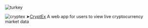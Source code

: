 ![turkey](https://github.com/RydCri/RydCri/assets/107228115/d8de1ee9-5e3a-4341-b239-bb99280f1678)

 ![cryptex](https://user-images.githubusercontent.com/107228115/235328598-98b6083a-6b72-41c1-ae57-f457f83edb2a.gif)
➤[CryptEx](https://rydev.io/cryptex-project/index.html) A web app for users to view live cryptocurrency market data 

